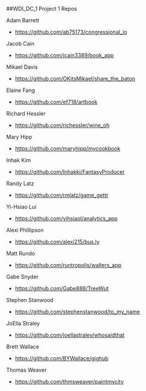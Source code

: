 ##WDI_DC_1 Project 1 Repos

Adam Barrett
  - https://github.com/ab75173/congressional_io

Jacob Cain
  - https://github.com/jcain3389/book_app

Mikael Davis
  - https://github.com/OKitsMikael/share_the_baton

Elaine Fang
  - https://github.com/ef718/artbook

Richard Hessler 
  - https://github.com/richessler/wine_oh

Mary Hipp
  - https://github.com/maryhipp/mycookbook

Inhak Kim
  - https://github.com/Inhakki/FantasyProducer

Randy Latz
  - https://github.com/rmlatz/game_gettr

Yi-Hsiao Lui
  - https://github.com/yihsiaol/analytics_app

Alexi Phillipson
  - https://github.com/alexi215/bus.ly

Matt Rundo
  - https://github.com/runtropolis/walters_app

Gabe Snyder
  - https://github.com/Gabe888/TreeWut

Stephen Stanwood
  - https://github.com/stephenstanwood/to_my_name

JoElla Straley
  - https://github.com/joellastraley/whosaidthat

Brett Wallace
  - https://github.com/BYWallace/gighub

Thomas Weaver 
  - https://github.com/thmsweaver/paintmycity


